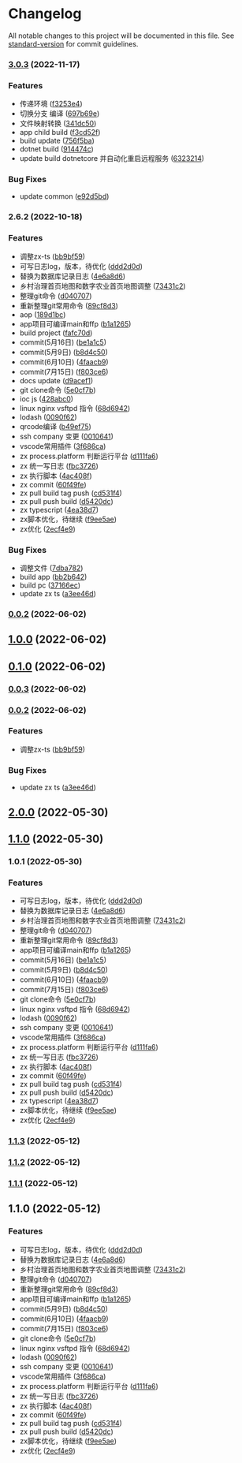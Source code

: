 # Changelog

All notable changes to this project will be documented in this file. See [standard-version](https://github.com/conventional-changelog/standard-version) for commit guidelines.

### [3.0.3](https://github.com/aehyok/blog-history/compare/v2.6.2...v3.0.3) (2022-11-17)


### Features

* 传递环境 ([f3253e4](https://github.com/aehyok/blog-history/commit/f3253e404f9e3bbe02cd653813f2ef5ac70a45b3))
* 切换分支 编译 ([697b69e](https://github.com/aehyok/blog-history/commit/697b69e9ed47186600c47e00dc4b97c81b0c40ad))
* 文件映射转换 ([341dc50](https://github.com/aehyok/blog-history/commit/341dc500f3088668e46ffb637d2ee759d3853907))
* app child build ([f3cd52f](https://github.com/aehyok/blog-history/commit/f3cd52fefbb877210fc128edee0b0eb68108ad1e))
* build update ([756f5ba](https://github.com/aehyok/blog-history/commit/756f5baa8a904d3ea488fbb966eb68f403e12d88))
* dotnet build ([914474c](https://github.com/aehyok/blog-history/commit/914474cfd6e561d5a09e372bc016ceadb848af95))
* update build dotnetcore  并自动化重启远程服务 ([6323214](https://github.com/aehyok/blog-history/commit/6323214720a986599b22b7c697fa80a7d476dfa0))


### Bug Fixes

* update common ([e92d5bd](https://github.com/aehyok/blog-history/commit/e92d5bdb64e9bd543eea052cf44e6b038962c415))

### 2.6.2 (2022-10-18)


### Features

* 调整zx-ts ([bb9bf59](https://github.com/aehyok/blog-history/commit/bb9bf59af0d50ceac7c0c38e6c4cc74ca9928926))
* 可写日志log，版本，待优化 ([ddd2d0d](https://github.com/aehyok/blog-history/commit/ddd2d0dffa3ffb3874fe471f26591e60b58d584a))
* 替换为数据库记录日志 ([4e6a8d6](https://github.com/aehyok/blog-history/commit/4e6a8d6618fd2b9991e76ff7faa0016567f6621c))
* 乡村治理首页地图和数字农业首页地图调整 ([73431c2](https://github.com/aehyok/blog-history/commit/73431c221b1e1d880bcf671313568c6c6e8374de))
* 整理git命令 ([d040707](https://github.com/aehyok/blog-history/commit/d040707f5e92e75417d1577f7cc5263207da11e9))
* 重新整理git常用命令 ([89cf8d3](https://github.com/aehyok/blog-history/commit/89cf8d31abb3644a46eb4bfbd9c0a790d111eaa9))
* aop ([189d1bc](https://github.com/aehyok/blog-history/commit/189d1bc07c7ccdba237bf049c03b47f65a93d978))
* app项目可编译main和ffp ([b1a1265](https://github.com/aehyok/blog-history/commit/b1a1265d7e7ee3810897e69018e97f65beac18fb))
* build project ([fafc70d](https://github.com/aehyok/blog-history/commit/fafc70d599f1fa988864a87ea47405a455d90375))
* commit(5月16日) ([be1a1c5](https://github.com/aehyok/blog-history/commit/be1a1c5ef51fc3dbace9bf4c0d7a38a79a0cdd21))
* commit(5月9日) ([b8d4c50](https://github.com/aehyok/blog-history/commit/b8d4c50d2b2c51053ce9d9127d8a14cc0d653e22))
* commit(6月10日) ([4faacb9](https://github.com/aehyok/blog-history/commit/4faacb9fe8afd9194055dd48cb0efa7d9197bf4e))
* commit(7月15日) ([f803ce6](https://github.com/aehyok/blog-history/commit/f803ce6d9ad99ac22aa29db348764849031c3a4b))
* docs update ([d9acef1](https://github.com/aehyok/blog-history/commit/d9acef1354a60c3f8fdbbc87d9a6eef698f18e7d))
* git clone命令 ([5e0cf7b](https://github.com/aehyok/blog-history/commit/5e0cf7bb4c1c9290d0517ae847d6a1b9cd575d5f))
* ioc js ([428abc0](https://github.com/aehyok/blog-history/commit/428abc028f03daff308ae7922793958ae8d713bc))
* linux nginx vsftpd 指令 ([68d6942](https://github.com/aehyok/blog-history/commit/68d6942d521f3ab48a3eb52685f038a85dbeafbc))
* lodash ([0090f62](https://github.com/aehyok/blog-history/commit/0090f6251e86b9e459834296cb47cb8c1c099570))
* qrcode编译 ([b49ef75](https://github.com/aehyok/blog-history/commit/b49ef750fe3f038386946a8699ff357bf16282ea))
* ssh company 变更 ([0010641](https://github.com/aehyok/blog-history/commit/0010641e003f3fcb970671a89358c580b297852c))
* vscode常用插件 ([3f686ca](https://github.com/aehyok/blog-history/commit/3f686ca45dca0f35039006cc2fe3f127d10dcbc2))
* zx  process.platform 判断运行平台 ([d111fa6](https://github.com/aehyok/blog-history/commit/d111fa69720617454b7cc55dd74462f882a81859))
* zx 统一写日志 ([fbc3726](https://github.com/aehyok/blog-history/commit/fbc372615439a66ba1a9fa8ddd30a656e0528d9e))
* zx 执行脚本 ([4ac408f](https://github.com/aehyok/blog-history/commit/4ac408feb2629011f54502dcca5af5d15db93fca))
* zx commit ([60f49fe](https://github.com/aehyok/blog-history/commit/60f49fe40f3daec0f25cf9e1ede5a06d0c38d3bb))
* zx pull build  tag push ([cd531f4](https://github.com/aehyok/blog-history/commit/cd531f4ebdc77ded132f8d6c0c4ea10b05ad7759))
* zx pull push  build ([d5420dc](https://github.com/aehyok/blog-history/commit/d5420dcd044f6a2395dbe6ca711fd86cbbedf86b))
* zx typescript ([4ea38d7](https://github.com/aehyok/blog-history/commit/4ea38d76c97c657be46f4d617610997a2e49b557))
* zx脚本优化，待继续 ([f9ee5ae](https://github.com/aehyok/blog-history/commit/f9ee5ae164a44cabc0fe93e6fdd2789d1cccc13b))
* zx优化 ([2ecf4e9](https://github.com/aehyok/blog-history/commit/2ecf4e9c92f1a5bc3f9a27196a3f8362dab96f8d))


### Bug Fixes

* 调整文件 ([7dba782](https://github.com/aehyok/blog-history/commit/7dba782c0f6298f5841147e97e7c7b26d5d927fb))
* build app ([bb2b642](https://github.com/aehyok/blog-history/commit/bb2b642bdc778f13585606b5fa9f375745bcafc6))
* build pc ([37166ec](https://github.com/aehyok/blog-history/commit/37166ec77b38ecc0fcad711ffdc77664c66e83cf))
* update zx ts ([a3ee46d](https://github.com/aehyok/blog-history/commit/a3ee46d732adaa7ffc4e929413960d9ed7ca9183))

### [0.0.2](https://github.com/aehyok/2022/compare/v1.0.0...v0.0.2) (2022-06-02)

## [1.0.0](https://github.com/aehyok/2022/compare/v0.1.0...v1.0.0) (2022-06-02)

## [0.1.0](https://github.com/aehyok/2022/compare/v0.0.3...v0.1.0) (2022-06-02)

### [0.0.3](https://github.com/aehyok/2022/compare/v0.0.2...v0.0.3) (2022-06-02)

### [0.0.2](https://github.com/aehyok/2022/compare/v2.0.0...v0.0.2) (2022-06-02)


### Features

* 调整zx-ts ([bb9bf59](https://github.com/aehyok/2022/commit/bb9bf59af0d50ceac7c0c38e6c4cc74ca9928926))


### Bug Fixes

* update zx ts ([a3ee46d](https://github.com/aehyok/2022/commit/a3ee46d732adaa7ffc4e929413960d9ed7ca9183))

## [2.0.0](https://github.com/aehyok/2022/compare/v1.1.0...v2.0.0) (2022-05-30)

## [1.1.0](https://github.com/aehyok/2022/compare/v1.0.1...v1.1.0) (2022-05-30)

### 1.0.1 (2022-05-30)


### Features

* 可写日志log，版本，待优化 ([ddd2d0d](https://github.com/aehyok/2022/commit/ddd2d0dffa3ffb3874fe471f26591e60b58d584a))
* 替换为数据库记录日志 ([4e6a8d6](https://github.com/aehyok/2022/commit/4e6a8d6618fd2b9991e76ff7faa0016567f6621c))
* 乡村治理首页地图和数字农业首页地图调整 ([73431c2](https://github.com/aehyok/2022/commit/73431c221b1e1d880bcf671313568c6c6e8374de))
* 整理git命令 ([d040707](https://github.com/aehyok/2022/commit/d040707f5e92e75417d1577f7cc5263207da11e9))
* 重新整理git常用命令 ([89cf8d3](https://github.com/aehyok/2022/commit/89cf8d31abb3644a46eb4bfbd9c0a790d111eaa9))
* app项目可编译main和ffp ([b1a1265](https://github.com/aehyok/2022/commit/b1a1265d7e7ee3810897e69018e97f65beac18fb))
* commit(5月16日) ([be1a1c5](https://github.com/aehyok/2022/commit/be1a1c5ef51fc3dbace9bf4c0d7a38a79a0cdd21))
* commit(5月9日) ([b8d4c50](https://github.com/aehyok/2022/commit/b8d4c50d2b2c51053ce9d9127d8a14cc0d653e22))
* commit(6月10日) ([4faacb9](https://github.com/aehyok/2022/commit/4faacb9fe8afd9194055dd48cb0efa7d9197bf4e))
* commit(7月15日) ([f803ce6](https://github.com/aehyok/2022/commit/f803ce6d9ad99ac22aa29db348764849031c3a4b))
* git clone命令 ([5e0cf7b](https://github.com/aehyok/2022/commit/5e0cf7bb4c1c9290d0517ae847d6a1b9cd575d5f))
* linux nginx vsftpd 指令 ([68d6942](https://github.com/aehyok/2022/commit/68d6942d521f3ab48a3eb52685f038a85dbeafbc))
* lodash ([0090f62](https://github.com/aehyok/2022/commit/0090f6251e86b9e459834296cb47cb8c1c099570))
* ssh company 变更 ([0010641](https://github.com/aehyok/2022/commit/0010641e003f3fcb970671a89358c580b297852c))
* vscode常用插件 ([3f686ca](https://github.com/aehyok/2022/commit/3f686ca45dca0f35039006cc2fe3f127d10dcbc2))
* zx  process.platform 判断运行平台 ([d111fa6](https://github.com/aehyok/2022/commit/d111fa69720617454b7cc55dd74462f882a81859))
* zx 统一写日志 ([fbc3726](https://github.com/aehyok/2022/commit/fbc372615439a66ba1a9fa8ddd30a656e0528d9e))
* zx 执行脚本 ([4ac408f](https://github.com/aehyok/2022/commit/4ac408feb2629011f54502dcca5af5d15db93fca))
* zx commit ([60f49fe](https://github.com/aehyok/2022/commit/60f49fe40f3daec0f25cf9e1ede5a06d0c38d3bb))
* zx pull build  tag push ([cd531f4](https://github.com/aehyok/2022/commit/cd531f4ebdc77ded132f8d6c0c4ea10b05ad7759))
* zx pull push  build ([d5420dc](https://github.com/aehyok/2022/commit/d5420dcd044f6a2395dbe6ca711fd86cbbedf86b))
* zx typescript ([4ea38d7](https://github.com/aehyok/2022/commit/4ea38d76c97c657be46f4d617610997a2e49b557))
* zx脚本优化，待继续 ([f9ee5ae](https://github.com/aehyok/2022/commit/f9ee5ae164a44cabc0fe93e6fdd2789d1cccc13b))
* zx优化 ([2ecf4e9](https://github.com/aehyok/2022/commit/2ecf4e9c92f1a5bc3f9a27196a3f8362dab96f8d))

### [1.1.3](https://github.com/aehyok/2022/compare/v1.1.2...v1.1.3) (2022-05-12)

### [1.1.2](https://github.com/aehyok/2022/compare/v1.1.1...v1.1.2) (2022-05-12)

### [1.1.1](https://github.com/aehyok/2022/compare/v1.1.0...v1.1.1) (2022-05-12)

## 1.1.0 (2022-05-12)


### Features

* 可写日志log，版本，待优化 ([ddd2d0d](https://github.com/aehyok/2022/commit/ddd2d0dffa3ffb3874fe471f26591e60b58d584a))
* 替换为数据库记录日志 ([4e6a8d6](https://github.com/aehyok/2022/commit/4e6a8d6618fd2b9991e76ff7faa0016567f6621c))
* 乡村治理首页地图和数字农业首页地图调整 ([73431c2](https://github.com/aehyok/2022/commit/73431c221b1e1d880bcf671313568c6c6e8374de))
* 整理git命令 ([d040707](https://github.com/aehyok/2022/commit/d040707f5e92e75417d1577f7cc5263207da11e9))
* 重新整理git常用命令 ([89cf8d3](https://github.com/aehyok/2022/commit/89cf8d31abb3644a46eb4bfbd9c0a790d111eaa9))
* app项目可编译main和ffp ([b1a1265](https://github.com/aehyok/2022/commit/b1a1265d7e7ee3810897e69018e97f65beac18fb))
* commit(5月9日) ([b8d4c50](https://github.com/aehyok/2022/commit/b8d4c50d2b2c51053ce9d9127d8a14cc0d653e22))
* commit(6月10日) ([4faacb9](https://github.com/aehyok/2022/commit/4faacb9fe8afd9194055dd48cb0efa7d9197bf4e))
* commit(7月15日) ([f803ce6](https://github.com/aehyok/2022/commit/f803ce6d9ad99ac22aa29db348764849031c3a4b))
* git clone命令 ([5e0cf7b](https://github.com/aehyok/2022/commit/5e0cf7bb4c1c9290d0517ae847d6a1b9cd575d5f))
* linux nginx vsftpd 指令 ([68d6942](https://github.com/aehyok/2022/commit/68d6942d521f3ab48a3eb52685f038a85dbeafbc))
* lodash ([0090f62](https://github.com/aehyok/2022/commit/0090f6251e86b9e459834296cb47cb8c1c099570))
* ssh company 变更 ([0010641](https://github.com/aehyok/2022/commit/0010641e003f3fcb970671a89358c580b297852c))
* vscode常用插件 ([3f686ca](https://github.com/aehyok/2022/commit/3f686ca45dca0f35039006cc2fe3f127d10dcbc2))
* zx  process.platform 判断运行平台 ([d111fa6](https://github.com/aehyok/2022/commit/d111fa69720617454b7cc55dd74462f882a81859))
* zx 统一写日志 ([fbc3726](https://github.com/aehyok/2022/commit/fbc372615439a66ba1a9fa8ddd30a656e0528d9e))
* zx 执行脚本 ([4ac408f](https://github.com/aehyok/2022/commit/4ac408feb2629011f54502dcca5af5d15db93fca))
* zx commit ([60f49fe](https://github.com/aehyok/2022/commit/60f49fe40f3daec0f25cf9e1ede5a06d0c38d3bb))
* zx pull build  tag push ([cd531f4](https://github.com/aehyok/2022/commit/cd531f4ebdc77ded132f8d6c0c4ea10b05ad7759))
* zx pull push  build ([d5420dc](https://github.com/aehyok/2022/commit/d5420dcd044f6a2395dbe6ca711fd86cbbedf86b))
* zx脚本优化，待继续 ([f9ee5ae](https://github.com/aehyok/2022/commit/f9ee5ae164a44cabc0fe93e6fdd2789d1cccc13b))
* zx优化 ([2ecf4e9](https://github.com/aehyok/2022/commit/2ecf4e9c92f1a5bc3f9a27196a3f8362dab96f8d))

